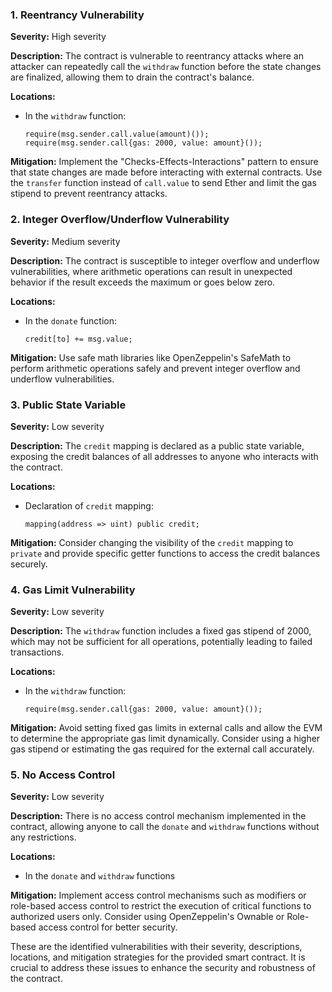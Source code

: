 ### 1. **Reentrancy Vulnerability**

**Severity:**
High severity

**Description:**
The contract is vulnerable to reentrancy attacks where an attacker can repeatedly call the `withdraw` function before the state changes are finalized, allowing them to drain the contract's balance.

**Locations:**

- In the `withdraw` function:
  ```solidity
  require(msg.sender.call.value(amount)());
  require(msg.sender.call{gas: 2000, value: amount}());
  ```

**Mitigation:**
Implement the "Checks-Effects-Interactions" pattern to ensure that state changes are made before interacting with external contracts. Use the `transfer` function instead of `call.value` to send Ether and limit the gas stipend to prevent reentrancy attacks.

### 2. **Integer Overflow/Underflow Vulnerability**

**Severity:**
Medium severity

**Description:**
The contract is susceptible to integer overflow and underflow vulnerabilities, where arithmetic operations can result in unexpected behavior if the result exceeds the maximum or goes below zero.

**Locations:**

- In the `donate` function:
  ```solidity
  credit[to] += msg.value;
  ```

**Mitigation:**
Use safe math libraries like OpenZeppelin's SafeMath to perform arithmetic operations safely and prevent integer overflow and underflow vulnerabilities.

### 3. **Public State Variable**

**Severity:**
Low severity

**Description:**
The `credit` mapping is declared as a public state variable, exposing the credit balances of all addresses to anyone who interacts with the contract.

**Locations:**

- Declaration of `credit` mapping:
  ```solidity
  mapping(address => uint) public credit;
  ```

**Mitigation:**
Consider changing the visibility of the `credit` mapping to `private` and provide specific getter functions to access the credit balances securely.

### 4. **Gas Limit Vulnerability**

**Severity:**
Low severity

**Description:**
The `withdraw` function includes a fixed gas stipend of 2000, which may not be sufficient for all operations, potentially leading to failed transactions.

**Locations:**

- In the `withdraw` function:
  ```solidity
  require(msg.sender.call{gas: 2000, value: amount}());
  ```

**Mitigation:**
Avoid setting fixed gas limits in external calls and allow the EVM to determine the appropriate gas limit dynamically. Consider using a higher gas stipend or estimating the gas required for the external call accurately.

### 5. **No Access Control**

**Severity:**
Low severity

**Description:**
There is no access control mechanism implemented in the contract, allowing anyone to call the `donate` and `withdraw` functions without any restrictions.

**Locations:**

- In the `donate` and `withdraw` functions

**Mitigation:**
Implement access control mechanisms such as modifiers or role-based access control to restrict the execution of critical functions to authorized users only. Consider using OpenZeppelin's Ownable or Role-based access control for better security.

These are the identified vulnerabilities with their severity, descriptions, locations, and mitigation strategies for the provided smart contract. It is crucial to address these issues to enhance the security and robustness of the contract.